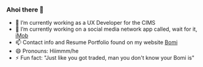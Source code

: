 ### Ahoi there 👋

- 🌱 I’m currently working as a UX Developer for the CIMS
- 🔭 I’m currently working on a social media network app called, wait for it, [iMob](https://imob-app.herokuapp.com)
- 📫 Contact info and Resume Portfolio found on my website [Bomi](https://www.bomigaruba.tech)
- 😄 Pronouns: Hiimmm/he
- ⚡ Fun fact: "Just like you got traded, man you don't know your Bomi is"
